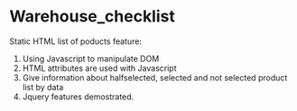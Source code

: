 # Warehouse_checklist

Static HTML list of poducts feature:
1. Using Javascript to manipulate DOM
2. HTML attributes are used with Javascript
3. Give information about halfselected, selected and not selected product list by data
4. Jquery features demostrated.